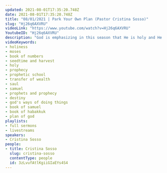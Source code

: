 ```yaml
---
updated: 2021-08-01T17:35:20.748Z
date: 2021-08-01T17:35:20.748Z
title: "08/01/2021 | Park Your Own Plan (Pastor Cristina Sosso)"
slug: "Hj26q6AXVRU"
videoLink: "https://www.youtube.com/watch?v=Hj26q6AXVRU"
YoutubeID: "Hj26q6AXVRU"
description: "God is emphasizing in this season that He is holy and He will show Himself as holy. Those Christians who wronged others, especially other Christians, will reap the harvest they have sown unless they make corrections. Harvest is here now and what you do affects others. All of these things are important for anybody called to the transfer of wealth influence and affluence. Also as we come to God we have to set aside all of our expectations, opinions, and desires. For God's plan is greater. When Saul was still in his father's house he left to find some donkeys that escaped. He while searching he though, \"We can ask the prophet about this\". When Saul was praying and hoping for a Word from God regarding the missing animals the Word he received was \"I have chosen you to be the next king of Israel\". In the same way the things that we are focusing on and praying and fasting for are tiny compared to what God actually wants to do in our lives if we allow Him. This sermon was delivered by Pastor Cristina Sosso at Freedom Fellowship Church International."
videoKeywords:
- holiness
- moses
- book of numbers
- seedtime and harvest
- holy
- prophecy
- prophetic school
- transfer of wealth
- saul
- samuel
- prophets and prophecy
- destiny
- god's ways of doing things
- book of samuel
- book of habakkuk
- plan of god
playlists:
- full sermons
- livestreams
speakers:
- Cristina Sosso
people:
- title: Cristina Sosso
  slug: cristina-sosso
  contentType: people
  id: 3zLvufAtlKgiiGIaEYs4S4
---
```

